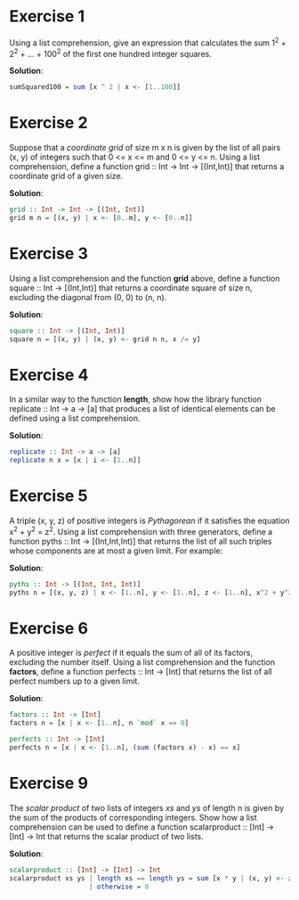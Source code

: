 # Exercise 1

Using a list comprehension, give an expression that calculates the sum 1<sup>2</sup> + 2<sup>2</sup> + ... + 100<sup>2</sup> of the first one hundred integer squares.

**Solution**:

```haskell
sumSquared100 = sum [x ^ 2 | x <- [1..100]]
```

# Exercise 2

Suppose that a *coordinate grid* of size m x n is given by the list of all pairs
(x, y) of integers such that 0 <= x <= m and 0 <= y <= n. Using a list comprehension, define a function grid :: Int -> Int -> [(Int,Int)] that returns a
coordinate grid of a given size.

**Solution**:

```haskell
grid :: Int -> Int -> [(Int, Int)]
grid m n = [(x, y) | x <- [0..m], y <- [0..n]]
```

# Exercise 3

Using a list comprehension and the function **grid** above, define a function
square :: Int -> [(Int,Int)] that returns a coordinate square of size n,
excluding the diagonal from (0, 0) to (n, n).

**Solution**:

```haskell
square :: Int -> [(Int, Int)]
square n = [(x, y) | (x, y) <- grid n n, x /= y]
```

# Exercise 4

In a similar way to the function **length**, show how the library function
replicate :: Int -> a -> [a] that produces a list of identical elements
can be defined using a list comprehension.

**Solution**:

```haskell
replicate :: Int -> a -> [a]
replicate n x = [x | i <- [1..n]]
```

# Exercise 5

A triple (x, y, z) of positive integers is *Pythagorean* if it satisfies the equation x<sup>2</sup> + y<sup>2</sup> = z<sup>2</sup>. Using a list comprehension with three generators, define a
function pyths :: Int -> [(Int,Int,Int)] that returns the list of all such
triples whose components are at most a given limit. For example:

**Solution**:

```haskell
pyths :: Int -> [(Int, Int, Int)]
pyths n = [(x, y, z) | x <- [1..n], y <- [1..n], z <- [1..n], x^2 + y^2 == z^2]
```

# Exercise 6

A positive integer is *perfect* if it equals the sum of all of its factors, excluding
the number itself. Using a list comprehension and the function **factors**, define
a function perfects :: Int -> [Int] that returns the list of all perfect
numbers up to a given limit.

**Solution**:

```haskell
factors :: Int -> [Int]
factors n = [x | x <- [1..n], n `mod` x == 0]

perfects :: Int -> [Int]
perfects n = [x | x <- [1..n], (sum (factors x) - x) == x]
```

# Exercise 9

The *scalar product* of two lists of integers *xs* and *ys* of length n is given by
the sum of the products of corresponding integers. Show how a list comprehension can be used to define a function scalarproduct :: [Int] -> [Int] -> Int that returns
the scalar product of two lists.

**Solution**:

```haskell
scalarproduct :: [Int] -> [Int] -> Int
scalarproduct xs ys | length xs == length ys = sum [x * y | (x, y) <- zip xs ys]
                    | otherwise = 0
```
